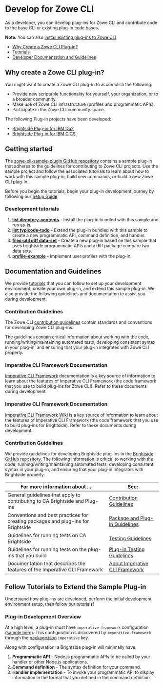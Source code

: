 # Develop for Zowe CLI

As a developer, you can develop plug-ins for Zowe CLI and contribute code to the base CLI or existing plug-in code bases. 

**Note:** You can also [install existing plug-ins to Zowe CLI](../user-guide/cli-extending.md). 

* [Why Create a Zowe CLI Plug-in?](#why-create-a-brightside-plug-in)
* [Tutorials](#follow-tutorials-to-extend-the-sample-plug-in)
* [Developer Documentation and Guidelines](#documentation-and-guidelines)

## Why create a Zowe CLI plug-in?
You might want to create a Zowe CLI plug-in to accomplish the following:
* Provide new scriptable functionality for yourself, your organization, or to a broader community.
* Make use of Zowe CLI infrastructure (profiles and programmatic APIs).
* Participate in the Zowe CLI community space.

The following Plug-in projects have been developed: 
* [Brightside Plug-in for IBM Db2](https://github.com/gizafoundation/zowe-cli-db2-plugin)
* [Brightside Plug-in for IBM CICS](https://github.com/gizafoundation/brightside-cics-plugin)

## Getting started
The [zowe-cli-sample-plugin GitHub repository](https://github.com/zowe/zowe-cli-sample-plugin) contains a sample plug-in that adheres to the guidelines for contributing to Zowe CLI projects. Use the sample project and follow the associated tutorials to learn about how to work with this sample plug-in, build new commands, or build a new Zowe CLI plug-in.

Before you begin the tutorials, begin your plug-in development journey by following our [Setup Guide](/docs/tutorials/Setup.md).

### Development tutorials
1. **[list directory-contents](docs/tutorials/list-directory-contents/ListDirectoryContentsPlugin.md)** - Install the plug-in bundled with this sample and run as-is. 
2. **[list typicode-todo](docs/tutorials/list-typicode-todo/ListTypicodeTodoPlugin.md)** - Extend the plug-in bundled with this sample to create a new programmatic API, command definition, and handler.
3. **[files-util diff data-set](docs/tutorials/files-util/FilesUtilPlugin.md)** - Create a new plug-in based on this sample that uses brightside programmatic APIs and a diff package compare two data sets.
4. **[profile-example](docs/tutorials/profile-example/ProfilePlugin.md)** - Implement user profiles with the plug-in.


## Documentation and Guidelines
We provide [tutorials](#follow-tutorials-to-extend-the-sample-plug-in) that you can follow to set up your development environment, create your own plug-in, and extend this sample plug-in. We also provide the following guidelines and documentation to assist you during development:

### Contribution Guidelines 
The Zowe CLI [contribution guidelines](CONTRIBUTING.md) contain standards and conventions for developing Zowe CLI plug-ins. 

The guidelines contain critical information about working with the code, running/writing/maintaining automated tests, developing consistent syntax in your plug-in, and ensuring that your plug-in integrates with Zowe CLI properly.

### Imperative CLI Framework Documentation
[Imperative CLI Framework](https://github.com/zowe/imperative/wiki) documentation is a key source of information to learn about the features of Imperative CLI Framework (the code framework that you use to build plug-ins for Zowe CLI). Refer to these documents during development. 

### Imperative CLI Framework Documentation
[Imperative CLI Framework Wiki](https://github.com/gizafoundation/imperative/wiki) is a key source of information to learn about the features of Imperative CLI Framework (the code framework that you use to build plug-ins for Brightside). Refer to these documents during development. 

### Contribution Guidelines 
We provide guidelines for developing Brightside plug-ins in the [Brightside GitHub repository](https://github.com/gizafoundation/brightside). The following information is critical to working with the code, running/writing/maintaining automated tests, developing consistent syntax in your plug-in, and ensuring that your plug-in integrates with Brightside properly:

| For more information about ... | See: |
| ------------------------------ | ----- |
| General guidelines that apply to contributing to CA Brightside and Plug-ins | [Contribution Guidelines](https://github.com/gizafoundation/brightside/tree/master/CONTRIBUTING.md) |
| Conventions and best practices for creating packages and plug-ins for Brightside | [Package and Plug-in Guidelines](https://github.com/gizafoundation/brightside/tree/master/docs/PackagesAndPluginGuidelines.md)|
| Guidelines for running tests on CA Brightside | [Testing Guidelines](https://github.com/gizafoundation/brightside/tree/master/docs/TESTING.md) |
| Guidelines for running tests on the plug-ins that you build| [Plug-in Testing Guidelines](https://github.com/gizafoundation/brightside/tree/master/docs/PluginTESTINGGuidelines.md) |
| Documentation that describes the features of the Imperative CLI Framework | [About Imperative CLI Framework](https://github.com/gizafoundation/imperative/wiki) |

## Follow Tutorials to Extend the Sample Plug-in
Understand how plug-ins are developed, perform the initial development environment setup, then follow our tutorials! 

### Plug-in Development Overview
At a high level, a plug-in must have `imperative-framework` configuration [(sample here)](../../src/imperative.ts).  This configuration is discovered by  `imperative-framework` through the [package.json](../../package.json) `imperative` key.

Along with configuration, a Brightside plug-in will minimally have:
1. **Programmatic API** - Node.js programmatic APIs to be called by your handler or other Node.js applications.
2. **Command definition** - The syntax definition for your command.
3. **Handler implementation** - To invoke your programmatic API to display information in the format that you defined in the command definition.

